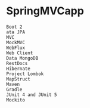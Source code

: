 # SpringMVCapp
    Boot 2
    ata JPA
    MVC
    MockMVC
    WebFlux
    Web Client
    Data MongoDB
    RestDocs
    Hibernate
    Project Lombok
    MapStruct
    Maven
    Gradle
    JUnit 4 and JUnit 5
    Mockito

